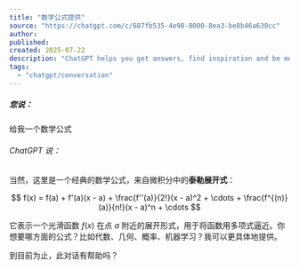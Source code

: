 ```yaml
---
title: "数学公式提供"
source: "https://chatgpt.com/c/687fb535-4e98-8000-8ea3-be8b46a630cc"
author:
published:
created: 2025-07-22
description: "ChatGPT helps you get answers, find inspiration and be more productive. It is free to use and easy to try. Just ask and ChatGPT can help with writing, learning, brainstorming and more."
tags:
  - "chatgpt/conversation"
---
```

##### 您说：

给我一个数学公式

###### ChatGPT 说：

当然，这里是一个经典的数学公式，来自微积分中的**泰勒展开式**：

$$
f(x) = f(a) + f'(a)(x - a) + \frac{f''(a)}{2!}(x - a)^2 + \cdots + \frac{f^{(n)}(a)}{n!}(x - a)^n + \cdots
$$

它表示一个光滑函数 $f(x)$ 在点 $a$ 附近的展开形式，用于将函数用多项式逼近。你想要哪方面的公式？比如代数、几何、概率、机器学习？我可以更具体地提供。

到目前为止，此对话有帮助吗？
